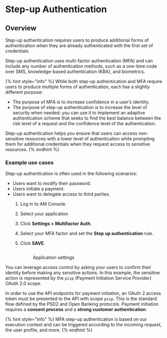 # Step-up Authentication

## Overview

Step-up authentication requires users to produce additional forms of authentication when they are already authenticated with the first set of credentials.

Step-up authentication uses multi-factor authentication (MFA) and can include any number of authentication methods, such as a one-time code over SMS, knowledge-based authentication (KBA), and biometrics.

{% hint style="info" %}
While both step-up authentication and MFA require users to produce multiple forms of authentication, each has a slightly different purpose:

* The purpose of MFA is to increase confidence in a user’s identity.
* The purpose of step-up authentication is to increase the level of security when needed: you can use it to implement an adaptive authentication scheme that seeks to find the best balance between the risk level of a request and the confidence level of the authentication.

Step-up authentication helps you ensure that users can access non-sensitive resources with a lower level of authentication while prompting them for additional credentials when they request access to sensitive resources.
{% endhint %}

### Example use cases

Step-up authentication is often used in the following scenarios:

* Users want to modify their password.
* Users initiate a payment.
* Users want to delegate access to third parties.
  1. Log in to AM Console.
  2. Select your application
  3. Click **Settings > Multifactor Auth**.
  4. Select your MFA factor and set the **Step up authentication** rule.
  5.  Click **SAVE**.

      <figure><img src="https://docs.gravitee.io/images/am/current/graviteeio-am-userguide-mfa-step-up.png" alt=""><figcaption><p>Application settings</p></figcaption></figure>

You can leverage access control by asking your users to confirm their identity before making any sensitive actions. In this example, the sensitive action is represented by the `pisp` (Payment Initiation Service Provider) OAuth 2.0 scope.

In order to use the API endpoints for payment initiation, an OAuth 2 access token must be presented to the API with scope `psip`. This is the standard flow defined by the PSD2 and Open Banking protocols. Payment initiation requires a **consent process** and a **strong customer authentication**.

{% hint style="info" %}
MFA step-up authentication is based on our execution context and can be triggered according to the incoming request, the user profile, and more.
{% endhint %}
